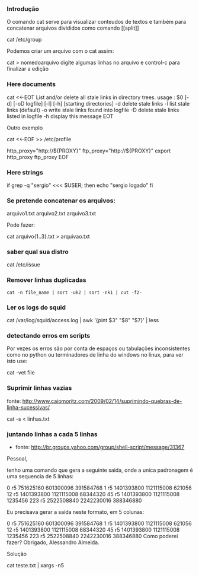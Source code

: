 ### Introdução
O comando cat serve para visualizar conteudos de textos e também para
concatenar arquivos divididos como comando [[split]]

  cat /etc/group


Podemos criar um arquivo com o cat assim:

  cat > nomedoarquivo
  digite algumas
  linhas no arquivo e control-c
  para finalizar a edição

### Here documents

cat <<-EOT
  List and/or delete all stale links in directory trees.
  usage : $0 [-d] [-oD logfile] [-l] [-h] [starting directories]
   -d    delete stale links
   -l    list stale links (default)
   -o    write stale links found into logfile
   -D    delete stale links listed in logfile
   -h    display this message
EOT

Outro exemplo

cat <<-EOF >> /etc/profile

http_proxy="http://${PROXY}"
ftp_proxy="http://${PROXY}"
export http_proxy ftp_proxy
EOF

### Here strings

if grep -q "sergio" <<< $USER; then
   echo "sergio logado"
fi

### Se pretende concatenar os arquivos:

  arquivo1.txt arquivo2.txt arquivo3.txt

Pode fazer:

  cat arquivo{1..3}.txt  > arquivao.txt

### saber qual sua distro

cat /etc/issue


### Remover linhas duplicadas

    cat -n file_name | sort -uk2 | sort -nk1 | cut -f2-


### Ler os logs do squid

 cat /var/log/squid/access.log | awk '{pint $3" "$8" "$7}' | less

### detectando erros em scripts
Por vezes os erros são por conta de espaços ou tabulações inconsistentes como no python ou terminadores de linha do windows
no linux, para ver isto use:

cat -vet file

### Suprimir linhas vazias
fonte: http://www.caiomoritz.com/2009/02/14/suprimindo-quebras-de-linha-sucessivas/

cat -s < linhas.txt

### juntando linhas a cada 5 linhas
* fonte: http://br.groups.yahoo.com/group/shell-script/message/31367

Pessoal,

tenho uma comando que gera a seguinte saida, onde a unica padronagem é uma
sequencia de 5 linhas:

0
r5
751625160
601300096
391584768
1
r5
1401393800
1121115008
621056
12
r5
1401393800
1121115008
68344320
45
r5
1401393800
1121115008
1235456
223
r5
2522508840
2242230016
388346880

Eu precisava gerar a saida neste formato, em 5 colunas:

0 r5 751625160 601300096 391584768
1 r5 1401393800 1121115008 621056
12 r5 1401393800 1121115008 68344320
45 r5 1401393800 1121115008 1235456
223 r5 2522508840 2242230016 388346880
Como poderei fazer?
Obrigado,
Alessandro Almeida.

Solução

cat teste.txt | xargs -n5
